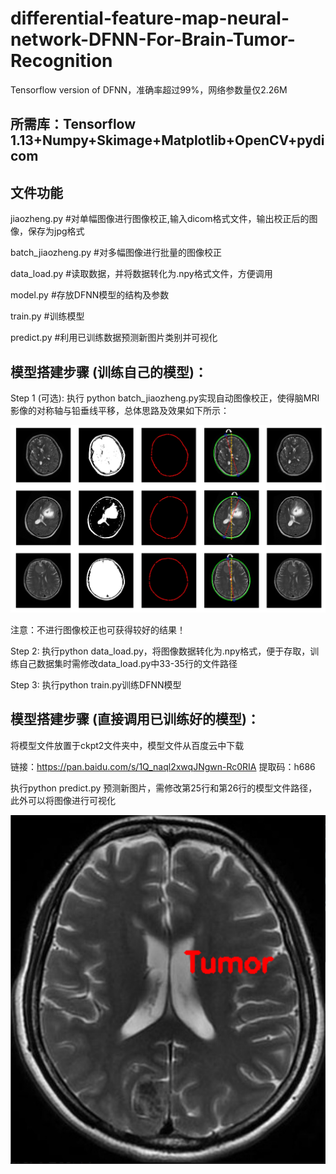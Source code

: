 # differential-feature-map-neural-network-DFNN-For-Brain-Tumor-Recognition
Tensorflow version of DFNN，准确率超过99%，网络参数量仅2.26M

## 所需库：Tensorflow 1.13+Numpy+Skimage+Matplotlib+OpenCV+pydicom

## 文件功能

jiaozheng.py #对单幅图像进行图像校正,输入dicom格式文件，输出校正后的图像，保存为jpg格式

batch_jiaozheng.py #对多幅图像进行批量的图像校正

data_load.py #读取数据，并将数据转化为.npy格式文件，方便调用

model.py #存放DFNN模型的结构及参数

train.py #训练模型

predict.py #利用已训练数据预测新图片类别并可视化

## 模型搭建步骤 (训练自己的模型)：

Step 1 (可选): 执行 python batch_jiaozheng.py实现自动图像校正，使得脑MRI影像的对称轴与铅垂线平移，总体思路及效果如下所示：

![Image text](https://github.com/hzluyali/differential-feature-map-neural-network-DFNN-/blob/main/img/1626449101(1).jpg)

注意：不进行图像校正也可获得较好的结果！

Step 2: 执行python data_load.py，将图像数据转化为.npy格式，便于存取，训练自己数据集时需修改data_load.py中33-35行的文件路径

Step 3: 执行python train.py训练DFNN模型

## 模型搭建步骤 (直接调用已训练好的模型)：
将模型文件放置于ckpt2文件夹中，模型文件从百度云中下载

链接：https://pan.baidu.com/s/1Q_naql2xwqJNgwn-Rc0RIA 
提取码：h686 

执行python predict.py 预测新图片，需修改第25行和第26行的模型文件路径，此外可以将图像进行可视化

![Image text](https://github.com/hzluyali/differential-feature-map-neural-network-DFNN-/blob/main/img/1626452647(1).jpg)



